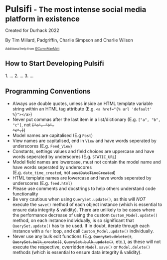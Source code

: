 <h1 style="display:inline">Pulsifi<small> - The most intense social media platform in existence</small></h1>

Created for Durhack 2022

By Tim Millard, Padgriffin, Charlie Simpson and Charlie Wilson

<sub><sup>Additional help from [@CarrotManMatt](https://github.com/CarrotManMatt "CarrotManMatt's Github Page")</sup></sub>

<h2>How to Start Developing Pulsifi</h2>  <!-- TODO: Add how to develop instructions -->
1. ...
2. ...
3. ...

<h2>Programming Conventions</h2>

* Always use double quotes, unless inside an HTML template variable string within an HTML tag attribute <nobr>(E.g. `<a href="{% url 'default' %}"></a>`)</nobr>
* Never put commas after the last item in a list/dictionary <nobr>(E.g. `["a", "b", "c"]`, not <code><del>["a", "b", "c",]</del></code>)</nobr>
* Model names are capitalised <nobr>(E.g `Post`)</nobr>
* View names are capitalised, end in <nobr>`View`</nobr> and have words seperated by underscores <nobr>(E.g. `Feed_View`)</nobr>
* Constants, settings values and field choices are uppercase and have words seperated by underscores <nobr>(E.g. `STATIC_URL`)</nobr>
* Model field names are lowercase, must not contain the model name and have words seperated by underscores <nobr>(E.g. `date_time_created`, not <code><del>postDateTimeCreated</del></code>)</nobr>
* HTML template names are lowercase and have words seperated by underscores <nobr>(E.g. `feed.html`)</nobr>
* Please use comments and docstrings to help others understand code functionality
* Be very cautious when using <nobr>`QuerySet.update()`,</nobr> as this will *NOT* execute the <nobr>`save()`</nobr> method of each object instance (which is essential to ensure data integrity & validity). There are unlikely to be cases where the performance decrease of using the custom <nobr>`Custom_Model.update()`</nobr> method, on each instance individually, is so significant that <nobr>`QuerySet.update()`</nobr> has to be used. If in doubt, iterate through each instance with a <nobr>`for` loop,</nobr> and call <nobr>`Custom_Model.update()`</nobr> individually.
* Never use any bulk edit functions <nobr>(E.g. <nobr><code><del>QuerySet.delete()</del></code>,</nobr> <nobr><code><del>QuerySet.bulk_create()</del></code>,</nobr> <nobr><code><del>QuerySet.bulk_update()</del></code>,</nobr> etc.)</nobr>, as these will not execute the respective, overridden `Model.save()` or `Model.delete()` methods (which is essential to ensure data integrity & validity).